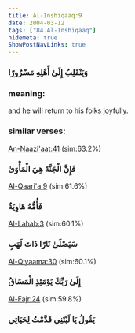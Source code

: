 ```yaml
---
title: Al-Inshiqaaq:9
date: 2004-03-12
tags: ["84.Al-Inshiqaaq"]
hidemeta: true 
ShowPostNavLinks: true 
---
```

### وَيَنْقَلِبُ إِلَىٰ أَهْلِهِ مَسْرُورًا
### meaning: 
and he will return to his folks joyfully.
### similar verses: 

[An-Naazi'aat:41](/79/41) (sim:63.2%)

### فَإِنَّ الْجَنَّةَ هِيَ الْمَأْوَىٰ

[Al-Qaari'a:9](/101/9) (sim:61.6%)

### فَأُمُّهُ هَاوِيَةٌ

[Al-Lahab:3](/111/3) (sim:60.1%)

### سَيَصْلَىٰ نَارًا ذَاتَ لَهَبٍ

[Al-Qiyaama:30](/75/30) (sim:60.1%)

### إِلَىٰ رَبِّكَ يَوْمَئِذٍ الْمَسَاقُ

[Al-Fajr:24](/89/24) (sim:59.8%)

### يَقُولُ يَا لَيْتَنِي قَدَّمْتُ لِحَيَاتِي
